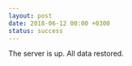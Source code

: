 ```yaml
---
layout: post
date: 2018-06-12 00:00 +0300
status: success
---
```


The server is up. All data restored.